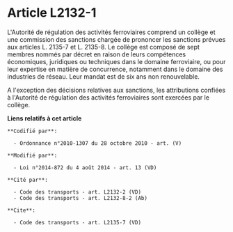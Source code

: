 # Article L2132-1

L'Autorité de régulation des activités ferroviaires comprend un collège et une commission des sanctions chargée de prononcer
les sanctions prévues aux articles L. 2135-7 et L. 2135-8. Le collège est composé de sept membres nommés par décret en raison
de leurs compétences économiques, juridiques ou techniques dans le domaine ferroviaire, ou pour leur expertise en matière de
concurrence, notamment dans le domaine des industries de réseau. Leur mandat est de six ans non renouvelable. 

A l'exception des décisions relatives aux sanctions, les attributions confiées à l'Autorité de régulation des activités
ferroviaires sont exercées par le collège.

**Liens relatifs à cet article**

	**Codifié par**:

	  - Ordonnance n°2010-1307 du 28 octobre 2010 - art. (V)

	**Modifié par**:

	  - Loi n°2014-872 du 4 août 2014 - art. 13 (VD)

	**Cité par**:

	  - Code des transports - art. L2132-2 (VD)
	  - Code des transports - art. L2132-8-2 (Ab)

	**Cite**:

	  - Code des transports - art. L2135-7 (VD)
